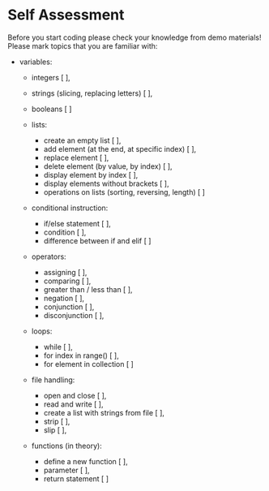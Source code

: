 # Self Assessment

Before you start coding please check your knowledge from demo materials!
Please mark topics that you are familiar with:

* variables:
    * integers [ ],
    * strings (slicing, replacing letters) [ ],
    * booleans [ ]


  * lists:
    * create an empty list [ ],
    * add element (at the end, at specific index) [ ],
    * replace element [ ],
    * delete element (by value, by index) [ ],
    * display element by index [ ],
    * display elements without brackets [ ],
    * operations on lists (sorting, reversing, length) [ ]


  * conditional instruction:
    * if/else statement [ ],
    * condition [ ],
    * difference between if and elif [ ]


  * operators:
    * assigning [ ],
    * comparing [ ],
    * greater than / less than [ ],
    * negation [ ],
    * conjunction [ ],
    * disconjunction [ ],


  * loops:
    * while [ ],
    * for index in range() [ ],
    * for element in collection [ ]


  * file handling:
    * open and close [ ],
    * read and write [ ],
    * create a list with strings from file [ ],
    * strip [ ],
    * slip [ ],


  * functions (in theory):
    * define a new function [ ],
    * parameter [ ],
    * return statement [ ]

